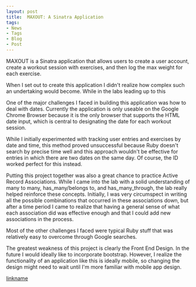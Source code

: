 ```yaml
---
layout: post
title:  MAXOUT: A Sinatra Application
tags:
- News
- Tags
- Blog
- Post
---
```


MAXOUT is a Sinatra application that allows users to create a user account, create a workout session with exercises, and then log the max weight for each exercise. 

When I set out to create this application I didn't realize how complex such an undertaking would become. While in the labs leading up to this 

One of the major challenges I faced in building this application was how to deal with dates. Currently the application is only useable on the Google Chrome Browser because it is the only browser that supports the HTML date input, which is central to designating the date for each workout session. 

While I initially experimented with tracking user entries and exercises by date and time, this method proved unsuccessful because Ruby doesn't search by precise time well and this approach wouldn't be effective for entries in which there are two dates on the same day. Of course, the ID worked perfect for this instead.

Putting this project together was also a great chance to practice Active Record Associations. While I came into the lab with a solid understanding of many to many, has_many/belongs to, and has_many_through, the lab really helped reinforce these concepts. Initially, I was very circumspect in writing all the possible combinations that occurred in these associations down, but after a time period I came to realize that having a general sense of what each association did was effective enough and that I could add new associations in the process.  

Most of the other challenges I faced were typical Ruby stuff that was relatively easy to overcome through Google searches.

The greatest weakness of this project is clearly the Front End Design. In the future I would ideally like to incorporate bootstrap. However, I realize the functionality of an application like this is ideally mobile, so changing the design might need to wait until I'm more familiar with mobile app design. 

[linkname](https://www.youtube.com/watch?v=Lp1XHII0dfY&feature=youtu.be)

